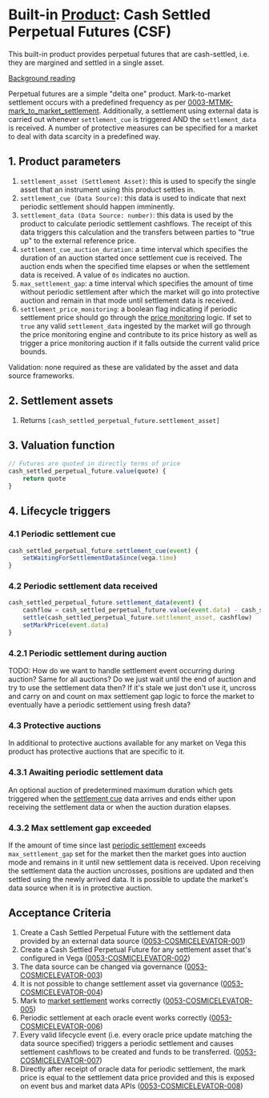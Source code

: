 # Built-in [Product](./0051-PROD-product.md): Cash Settled Perpetual Futures (CSF)

This built-in product provides perpetual futures that are cash-settled, i.e. they are margined and settled in a single asset.

[Background reading](https://www.paradigm.xyz/2021/05/everlasting-options/#Perpetual_Futures)

Perpetual futures are a simple "delta one" product. Mark-to-market settlement occurs with a predefined frequency as per [0003-MTMK-mark_to_market_settlement](0003-MTMK-mark_to_market_settlement.md).  Additionally, a settlement using external data is carried out whenever `settlement_cue` is triggered AND the `settlement_data` is received. A number of protective measures can be specified for a market to deal with data scarcity in a predefined way.

## 1. Product parameters

1. `settlement_asset (Settlement Asset)`: this is used to specify the single asset that an instrument using this product settles in.
1. `settlement_cue (Data Source)`: this data is used to indicate that next periodic settlement should happen imminently.
1. `settlement_data (Data Source: number)`: this data is used by the product to calculate periodic settlement cashflows. The receipt of this data triggers this calculation and the transfers between parties to "true up" to the external reference price.
1. `settlement_cue_auction_duration`: a time interval which specifies the duration of an auction started once settlement cue is received. The auction ends when the specified time elapses or when the settlement data is received. A value of `0s` indicates no auction.
1. `max_settlement_gap`: a time interval which specifies the amount of time without periodic settlement after which the market will go into protective auction and remain in that mode until settlement data is received.
1. `settlement_price_monitoring`: a boolean flag indicating if periodic settlement price should go through the [price monitoring](0032-PRIM-price_monitoring.md) logic. If set to `true` any valid `settlement_data` ingested by the market will go through the price monitoring engine and contribute to its price history as well as trigger a price monitoring auction if it falls outside the current valid price bounds.

Validation: none required as these are validated by the asset and data source frameworks.

## 2. Settlement assets

1. Returns `[cash_settled_perpetual_future.settlement_asset]`

## 3. Valuation function

```javascript
// Futures are quoted in directly terms of price
cash_settled_perpetual_future.value(quote) {
	return quote
}
```

## 4. Lifecycle triggers

### 4.1 Periodic settlement cue

```javascript
cash_settled_perpetual_future.settlement_cue(event) {
	setWaitingForSettlementDataSince(vega.time)
}
```

### 4.2 Periodic settlement data received

```javascript
cash_settled_perpetual_future.settlement_data(event) {
	cashflow = cash_settled_perpetual_future.value(event.data) - cash_settled_perpetual_future.value(market.mark_price))
	settle(cash_settled_perpetual_future.settlement_asset, cashflow)
	setMarkPrice(event.data)
}
```

### 4.2.1 Periodic settlement during auction

TODO: How do we want to handle settlement event occurring during auction? Same for all auctions?
Do we just wait until the end of auction and try to use the settlement data then? If it's stale we just don't use it, uncross and carry on and count on max settlement gap logic to force the market to eventually have a periodic settlement using fresh data?

### 4.3 Protective auctions

In additional to protective auctions available for any market on Vega this product has protective auctions that are specific to it.

### 4.3.1 Awaiting periodic settlement data

An optional auction of predetermined maximum duration which gets triggered when the [settlement cue](#41-periodic-settlement-cue) data arrives and ends either upon receiving the settlement data or when the auction duration elapses.

### 4.3.2 Max settlement gap exceeded

If the amount of time since last [periodic settlement](#41-periodic-settlement-cue) exceeds `max_settlement_gap` set for the market then the market goes into auction mode and remains in it until new settlement data is received. Upon receiving the settlement data the auction uncrosses, positions are updated and then settled using the newly arrived data. It is possible to update the market's data source when it is in protective auction.

## Acceptance Criteria

1. Create a Cash Settled Perpetual Future with the settlement data provided by an external data source (<a name="0053-COSMICELEVATOR-001" href="#0053-COSMICELEVATOR-001">0053-COSMICELEVATOR-001</a>)
1. Create a Cash Settled Perpetual Future for any settlement asset that's configured in Vega (<a name="0053-COSMICELEVATOR-002" href="#0053-COSMICELEVATOR-002">0053-COSMICELEVATOR-002</a>)
1. The data source can be changed via governance (<a name="0053-COSMICELEVATOR-003" href="#0053-COSMICELEVATOR-003">0053-COSMICELEVATOR-003</a>)
1. It is not possible to change settlement asset via governance (<a name="0053-COSMICELEVATOR-004" href="#0053-COSMICELEVATOR-004">0053-COSMICELEVATOR-004</a>)
1. Mark to [market settlement](./0003-MTMK-mark_to_market_settlement.md) works correctly (<a name="0053-COSMICELEVATOR-005" href="#0053-COSMICELEVATOR-005">0053-COSMICELEVATOR-005</a>)
1. Periodic settlement at each oracle event works correctly (<a name="0053-COSMICELEVATOR-006" href="#0053-COSMICELEVATOR-006">0053-COSMICELEVATOR-006</a>)
1. Every valid lifecycle event (i.e. every oracle price update matching the data source specified) triggers a periodic settlement and causes settlement cashflows to be created and funds to be transferred. (<a name="0053-COSMICELEVATOR-007" href="#0053-COSMICELEVATOR-007">0053-COSMICELEVATOR-007</a>)
1. Directly after receipt of oracle data for periodic settlement, the mark price is equal to the settlement data price provided and this is exposed on event bus and market data APIs (<a name="0053-COSMICELEVATOR-008" href="#0053-COSMICELEVATOR-008">0053-COSMICELEVATOR-008</a>)
